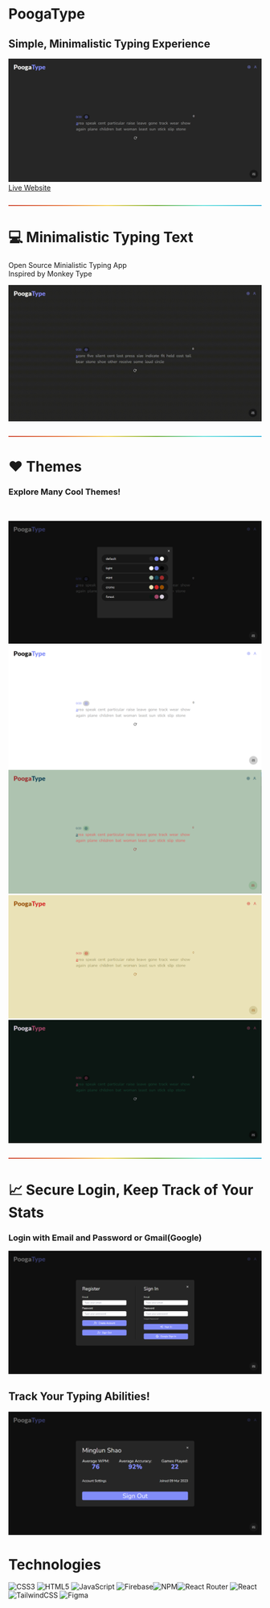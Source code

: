 # **PoogaType** 
## Simple, Minimalistic Typing Experience
![Sample Gif](readmeImages/PoogaTypeMain.png)
<a href="https://poogatype.web.app/">Live Website</a>

![rainbow divider](readmeImages/rainbow.png)

# :computer: Minimalistic Typing Text
Open Source Minialistic Typing App <br>
Inspired by Monkey Type

![Sample Gif](readmeImages/TypeSample.gif)

![rainbow divider](readmeImages/rainbow.png)


# :heart: Themes
### Explore Many Cool Themes!
<br>

![Sample Gif](readmeImages/PoogaTypeThemeSelector.png)
![Sample Gif](readmeImages/PoogaTypeLight.png)
![Sample Gif](readmeImages/PoogaTypeMint.png)
![Sample Gif](readmeImages/PoogaTypeCreme.png)
![Sample Gif](readmeImages/PoogaTypeForest.png)

![rainbow divider](readmeImages/rainbow.png)

# :chart_with_upwards_trend: Secure Login, Keep Track of Your Stats
### Login with Email and Password or Gmail(Google)

![Sample Gif](readmeImages/PoogaTypeLogin.png)

## Track Your Typing Abilities!

![Sample Gif](readmeImages/PoogaTypeProfile.png)

# Technologies

![CSS3](https://img.shields.io/badge/css3-%231572B6.svg?style=for-the-badge&logo=css3&logoColor=white) ![HTML5](https://img.shields.io/badge/html5-%23E34F26.svg?style=for-the-badge&logo=html5&logoColor=white) ![JavaScript](https://img.shields.io/badge/javascript-%23323330.svg?style=for-the-badge&logo=javascript&logoColor=%23F7DF1E) ![Firebase](https://img.shields.io/badge/firebase-%23039BE5.svg?style=for-the-badge&logo=firebase)![NPM](https://img.shields.io/badge/NPM-%23000000.svg?style=for-the-badge&logo=npm&logoColor=white)![React Router](https://img.shields.io/badge/React_Router-CA4245?style=for-the-badge&logo=react-router&logoColor=white) ![React](https://img.shields.io/badge/react-%2320232a.svg?style=for-the-badge&logo=react&logoColor=%2361DAFB) ![TailwindCSS](https://img.shields.io/badge/tailwindcss-%2338B2AC.svg?style=for-the-badge&logo=tailwind-css&logoColor=white) 	![Figma](https://img.shields.io/badge/figma-%23F24E1E.svg?style=for-the-badge&logo=figma&logoColor=white)
